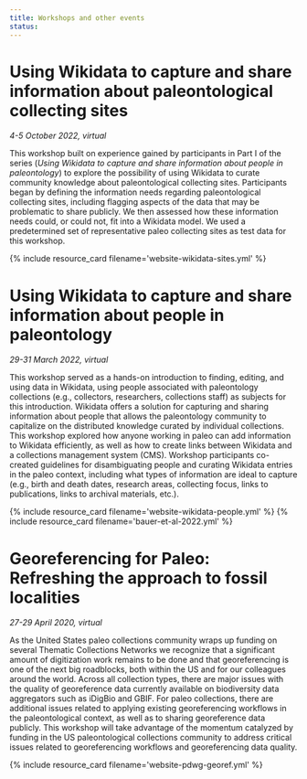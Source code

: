 ```yaml
---
title: Workshops and other events
status: 
---
```


# Using Wikidata to capture and share information about paleontological collecting sites
_4-5 October 2022, virtual_

This workshop built on experience gained by participants in Part I of the series (_Using Wikidata to capture and share information about people in paleontology_) to explore the possibility of using Wikidata to curate community knowledge about paleontological collecting sites. Participants began by defining the information needs regarding paleontological collecting sites, including flagging aspects of the data that may be problematic to share publicly. We then assessed how these information needs could, or could not, fit into a Wikidata model. We used a predetermined set of representative paleo collecting sites as test data for this workshop.

{% include resource_card filename='website-wikidata-sites.yml' %}

# Using Wikidata to capture and share information about people in paleontology
_29-31 March 2022, virtual_

This workshop served as a hands-on introduction to finding, editing, and using data in Wikidata, using people associated with paleontology collections (e.g., collectors, researchers, collections staff) as subjects for this introduction. Wikidata offers a solution for capturing and sharing information about people that allows the paleontology community to capitalize on the distributed knowledge curated by individual collections. This workshop explored how anyone working in paleo can add information to Wikidata efficiently, as well as how to create links between Wikidata and a collections management system (CMS). Workshop participants co-created guidelines for disambiguating people and curating Wikidata entries in the paleo context, including what types of information are ideal to capture (e.g., birth and death dates, research areas, collecting focus, links to publications, links to archival materials, etc.).

{% include resource_card filename='website-wikidata-people.yml' %}
{% include resource_card filename='bauer-et-al-2022.yml' %}

# Georeferencing for Paleo: Refreshing the approach to fossil localities
_27-29 April 2020, virtual_

As the United States paleo collections community wraps up funding on several Thematic Collections Networks we recognize that a significant amount of digitization work remains to be done and that georeferencing is one of the next big roadblocks, both within the US and for our colleagues around the world. Across all collection types, there are major issues with the quality of georeference data currently available on biodiversity data aggregators such as iDigBio and GBIF. For paleo collections, there are additional issues related to applying existing georeferencing workflows in the paleontological context, as well as to sharing georeference data publicly. This workshop will take advantage of the momentum catalyzed by funding in the US paleontological collections community to address critical issues related to georeferencing workflows and georeferencing data quality.

{% include resource_card filename='website-pdwg-georef.yml' %}

